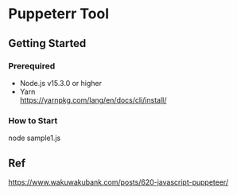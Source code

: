 # Puppeterr Tool

## Getting Started

### Prerequired

- Node.js v15.3.0 or higher<br>
- Yarn<br>
https://yarnpkg.com/lang/en/docs/cli/install/<br>

### How to Start

node sample1.js 

## Ref

https://www.wakuwakubank.com/posts/620-javascript-puppeteer/